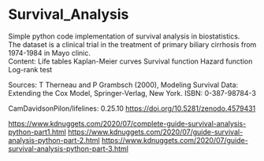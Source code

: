 # Survival_Analysis
Simple python code implementation of survival analysis in biostatistics.
<br>
The dataset is a clinical trial in the treatment of primary biliary cirrhosis from 1974-1984 in Mayo clinic.
<br>
Content:
Life tables
Kaplan-Meier curves
Survival function
Hazard function
Log-rank test

Sources:
T Therneau and P Grambsch (2000), Modeling Survival Data: Extending the Cox Model, Springer-Verlag, New York. ISBN: 0-387-98784-3

CamDavidsonPilon/lifelines: 0.25.10
https://doi.org/10.5281/zenodo.4579431

https://www.kdnuggets.com/2020/07/complete-guide-survival-analysis-python-part1.html
https://www.kdnuggets.com/2020/07/guide-survival-analysis-python-part-2.html
https://www.kdnuggets.com/2020/07/guide-survival-analysis-python-part-3.html
